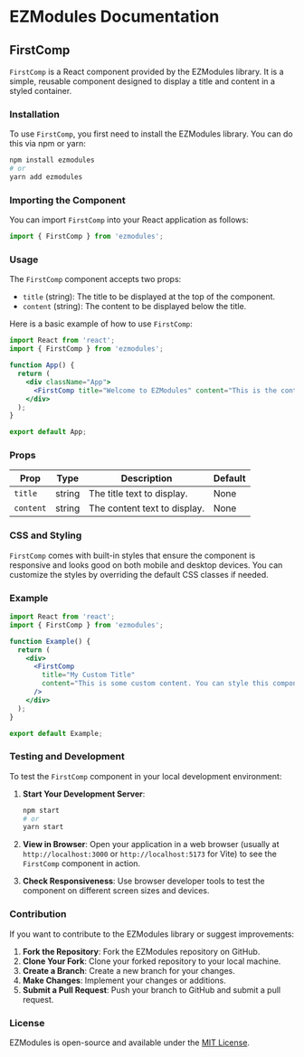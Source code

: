 # EZModules Documentation

## FirstComp

`FirstComp` is a React component provided by the EZModules library. It is a simple, reusable component designed to display a title and content in a styled container.

### Installation

To use `FirstComp`, you first need to install the EZModules library. You can do this via npm or yarn:

```bash
npm install ezmodules
# or
yarn add ezmodules
```


### Importing the Component

You can import `FirstComp` into your React application as follows:

```jsx
import { FirstComp } from 'ezmodules';
```

### Usage

The `FirstComp` component accepts two props:

- `title` (string): The title to be displayed at the top of the component.
- `content` (string): The content to be displayed below the title.

Here is a basic example of how to use `FirstComp`:

```jsx
import React from 'react';
import { FirstComp } from 'ezmodules';

function App() {
  return (
    <div className="App">
      <FirstComp title="Welcome to EZModules" content="This is the content of the FirstComp component." />
    </div>
  );
}

export default App;
```

### Props

| Prop    | Type   | Description                     | Default |
|---------|--------|---------------------------------|---------|
| `title` | string | The title text to display.       | None    |
| `content` | string | The content text to display.     | None    |

### CSS and Styling

`FirstComp` comes with built-in styles that ensure the component is responsive and looks good on both mobile and desktop devices. You can customize the styles by overriding the default CSS classes if needed.

### Example

```jsx
import React from 'react';
import { FirstComp } from 'ezmodules';

function Example() {
  return (
    <div>
      <FirstComp 
        title="My Custom Title" 
        content="This is some custom content. You can style this component using CSS." 
      />
    </div>
  );
}

export default Example;
```

### Testing and Development

To test the `FirstComp` component in your local development environment:

1. **Start Your Development Server**:
   ```bash
   npm start
   # or
   yarn start
   ```

2. **View in Browser**:
   Open your application in a web browser (usually at `http://localhost:3000` or `http://localhost:5173` for Vite) to see the `FirstComp` component in action.

3. **Check Responsiveness**:
   Use browser developer tools to test the component on different screen sizes and devices.

### Contribution

If you want to contribute to the EZModules library or suggest improvements:

1. **Fork the Repository**: Fork the EZModules repository on GitHub.
2. **Clone Your Fork**: Clone your forked repository to your local machine.
3. **Create a Branch**: Create a new branch for your changes.
4. **Make Changes**: Implement your changes or additions.
5. **Submit a Pull Request**: Push your branch to GitHub and submit a pull request.

### License

EZModules is open-source and available under the [MIT License](LICENSE).